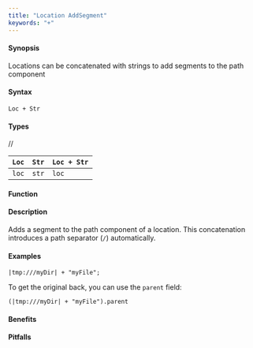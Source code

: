 ```yaml
---
title: "Location AddSegment"
keywords: "+"
---
```


#### Synopsis

Locations can be concatenated with strings to add segments to the path component

#### Syntax

`Loc + Str`

#### Types

//

| `Loc` | `Str` | `Loc + Str`  |
| --- | --- | --- |
| `loc`     | `str`     | `loc`                |


#### Function

#### Description

Adds a segment to the path component of a location.
This concatenation introduces a path separator (`/`) automatically.

#### Examples

```rascal-shell
|tmp:///myDir| + "myFile";
```
To get the original back, you can use the `parent` field:
```rascal-shell
(|tmp:///myDir| + "myFile").parent
```
#### Benefits

#### Pitfalls

